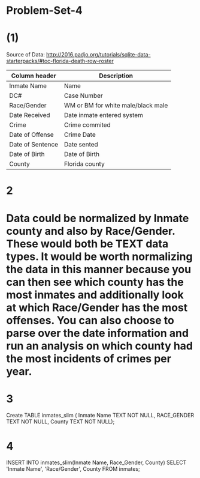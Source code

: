# Problem-Set-4
# (1)

Source of Data: http://2016.padjo.org/tutorials/sqlite-data-starterpacks/#toc-florida-death-row-roster

Column header | Description
--------------|------------
Inmate Name | Name
DC# | Case Number
Race/Gender | WM or BM for white male/black male
Date Received | Date inmate entered system
Crime | Crime commited
Date of Offense | Crime Date
Date of Sentence  | Date sented
Date of Birth | Date of Birth
County  | Florida county 

# 2
# Data could be normalized by Inmate county and also by Race/Gender. These would both be TEXT data types. It would be worth normalizing the data in this manner because you can then see which county has the most inmates and additionally look at which Race/Gender has the most offenses. You can also choose to parse over the date information and run an analysis on which county had the most incidents of crimes per year.

# 3
Create TABLE inmates_slim (
  Inmate Name TEXT NOT NULL,
  RACE_GENDER TEXT NOT NULL,
  County TEXT NOT NULL);
# 4

INSERT INTO inmates_slim(Inmate Name, Race_Gender, County)
SELECT 'Inmate Name', 'Race/Gender', County FROM inmates;
